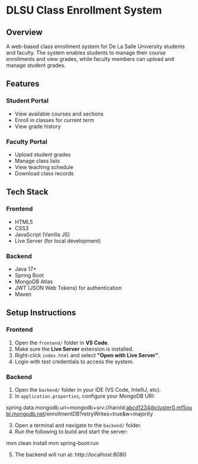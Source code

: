 # DLSU Class Enrollment System

## Overview
A web-based class enrollment system for De La Salle University students and faculty. The system enables students to manage their course enrollments and view grades, while faculty members can upload and manage student grades.

## Features

### Student Portal
- View available courses and sections
- Enroll in classes for current term
- View grade history

### Faculty Portal
- Upload student grades
- Manage class lists
- View teaching schedule
- Download class records

## Tech Stack
### Frontend
- HTML5
- CSS3
- JavaScript (Vanilla JS)
- Live Server (for local development)

### Backend
- Java 17+
- Spring Boot
- MongoDB Atlas
- JWT (JSON Web Tokens) for authentication
- Maven

## Setup Instructions

### Frontend
1. Open the `frontend/` folder in **VS Code**.
2. Make sure the **Live Server** extension is installed.
3. Right-click `index.html` and select **"Open with Live Server"**.
4. Login with test credentials to access the system.

### Backend

1. Open the `backend/` folder in your IDE (VS Code, IntelliJ, etc).
2. In `application.properties`, configure your MongoDB URI:

spring.data.mongodb.uri=mongodb+srv://harold:abcd1234@cluster0.mf5oubl.mongodb.net/enrollmentDB?retryWrites=true&w=majority

3. Open a terminal and navigate to the `backend/` folder.
4. Run the following to build and start the server:

mvn clean install
mvn spring-boot:run

5. The backend will run at: http://localhost:8080